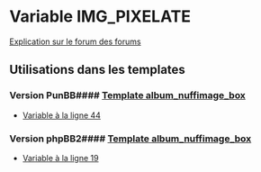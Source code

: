# Variable IMG_PIXELATE
[Explication sur le forum des forums](http://forum.forumactif.com/t294113-listing-des-variables#IMG_PIXELATE)
## Utilisations dans les templates
### Version PunBB#### [Template album_nuffimage_box](punbb/album_nuffimage_box.md)
* [Variable à la ligne 44](../punbb/album_nuffimage_box.tpl#L44)
### Version phpBB2#### [Template album_nuffimage_box](subsilver/album_nuffimage_box.md)
* [Variable à la ligne 19](../subsilver/album_nuffimage_box.tpl#L19)